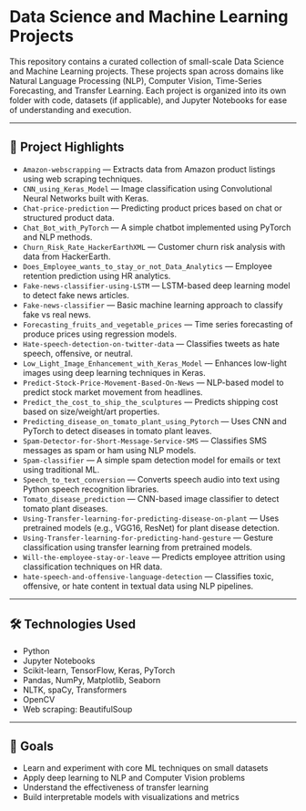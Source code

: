 # Data Science and Machine Learning Projects

This repository contains a curated collection of small-scale Data Science and Machine Learning projects. These projects span across domains like Natural Language Processing (NLP), Computer Vision, Time-Series Forecasting, and Transfer Learning. Each project is organized into its own folder with code, datasets (if applicable), and Jupyter Notebooks for ease of understanding and execution.

---

## 📁 Project Highlights

- `Amazon-webscrapping` — Extracts data from Amazon product listings using web scraping techniques.
- `CNN_using_Keras_Model` — Image classification using Convolutional Neural Networks built with Keras.
- `Chat-price-prediction` — Predicting product prices based on chat or structured product data.
- `Chat_Bot_with_PyTorch` — A simple chatbot implemented using PyTorch and NLP methods.
- `Churn_Risk_Rate_HackerEarthXML` — Customer churn risk analysis with data from HackerEarth.
- `Does_Employee_wants_to_stay_or_not_Data_Analytics` — Employee retention prediction using HR analytics.
- `Fake-news-classifier-using-LSTM` — LSTM-based deep learning model to detect fake news articles.
- `Fake-news-classifier` — Basic machine learning approach to classify fake vs real news.
- `Forecasting_fruits_and_vegetable_prices` — Time series forecasting of produce prices using regression models.
- `Hate-speech-detection-on-twitter-data` — Classifies tweets as hate speech, offensive, or neutral.
- `Low_Light_Image_Enhancement_with_Keras_Model` — Enhances low-light images using deep learning techniques in Keras.
- `Predict-Stock-Price-Movement-Based-On-News` — NLP-based model to predict stock market movement from headlines.
- `Predict_the_cost_to_ship_the_sculptures` — Predicts shipping cost based on size/weight/art properties.
- `Predicting_disease_on_tomato_plant_using_Pytorch` — Uses CNN and PyTorch to detect diseases in tomato plant leaves.
- `Spam-Detector-for-Short-Message-Service-SMS` — Classifies SMS messages as spam or ham using NLP models.
- `Spam-classifier` — A simple spam detection model for emails or text using traditional ML.
- `Speech_to_text_conversion` — Converts speech audio into text using Python speech recognition libraries.
- `Tomato_disease_prediction` — CNN-based image classifier to detect tomato plant diseases.
- `Using-Transfer-learning-for-predicting-disease-on-plant` — Uses pretrained models (e.g., VGG16, ResNet) for plant disease detection.
- `Using-Transfer-learning-for-predicting-hand-gesture` — Gesture classification using transfer learning from pretrained models.
- `Will-the-employee-stay-or-leave` — Predicts employee attrition using classification techniques on HR data.
- `hate-speech-and-offensive-language-detection` — Classifies toxic, offensive, or hate content in textual data using NLP pipelines.

---

## 🛠 Technologies Used

- Python
- Jupyter Notebooks
- Scikit-learn, TensorFlow, Keras, PyTorch
- Pandas, NumPy, Matplotlib, Seaborn
- NLTK, spaCy, Transformers
- OpenCV
- Web scraping: BeautifulSoup

---

## 🎯 Goals

- Learn and experiment with core ML techniques on small datasets
- Apply deep learning to NLP and Computer Vision problems
- Understand the effectiveness of transfer learning
- Build interpretable models with visualizations and metrics

